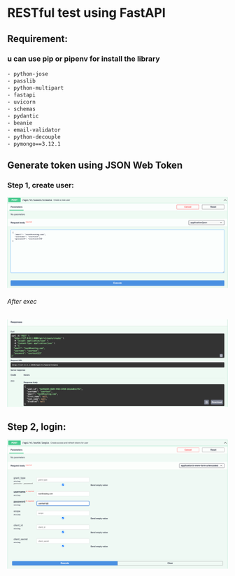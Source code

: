 # RESTful test using FastAPI

## Requirement:
### u can use pip or pipenv for install the library
```
- python-jose
- passlib
- python-multipart
- fastapi
- uvicorn
- schemas
- pydantic
- beanie
- email-validator
- python-decouple
- pymongo==3.12.1
```

## Generate token using JSON Web Token
### Step 1, create user:
![This is an image](/assets/create-user-before-exec.png)

###### After exec
![This is an image](/assets/create-user-after-exec.png)


## Step 2, login:
![This is an image](/assets/login-for-generate-jwt-before-exec.png)

